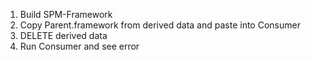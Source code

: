 1. Build SPM-Framework
2. Copy Parent.framework from derived data and paste into Consumer
3. DELETE derived data
4. Run Consumer and see error 
